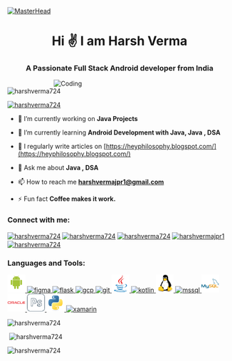 [![MasterHead](https://external-content.duckduckgo.com/iu/?u=https%3A%2F%2F4.bp.blogspot.com%2F-6vGvy4vCcvE%2FXdcwnaf7XzI%2FAAAAAAAANZM%2FIo2mm8SXjmUVCo60byOn-XpLUpn54nizACLcBGAsYHQ%2Fs1600%2Fimage1.gif&f=1&nofb=1&ipt=c003006ff12e91502ff4aea3d2b104264de74a1a2b90a503d02e882d2883d07b&ipo=images)](https://rishavchanda.io)

<h1 align="center">Hi ✌️ I am Harsh Verma</h1>
<h3 align="center">A Passionate Full Stack Android developer from India</h3>
<img align="right" alt="Coding" width="400" src="https://external-content.duckduckgo.com/iu/?u=https%3A%2F%2Fcdn.dribbble.com%2Fusers%2F1292677%2Fscreenshots%2F6139167%2Favento.gif&f=1&nofb=1&ipt=8bf2733826a2b12834d693998cebc799724639a1cb2b48d53f669d61dbe51bfe&ipo=images">


<p align="left"> <img src="https://komarev.com/ghpvc/?username=harshverma724&label=Profile%20views&color=0e75b6&style=flat" alt="harshverma724" /> </p>

<p align="left"> <a href="https://twitter.com/harshverma724" target="blank"><img src="https://img.shields.io/twitter/follow/harshverma724?logo=twitter&style=for-the-badge" alt="harshverma724" /></a> </p>

- 🔭 I’m currently working on **Java Projects**

- 🌱 I’m currently learning **Android Development with Java, Java , DSA**

- 📝 I regularly write articles on [https://heyphilosophy.blogspot.com/](https://heyphilosophy.blogspot.com/)

- 💬 Ask me about **Java , DSA**

- 📫 How to reach me **harshvermajpr1@gmail.com**

- ⚡ Fun fact **Coffee makes it work.**

<h3 align="left">Connect with me:</h3>
<p align="left">
<a href="https://twitter.com/harshverma724" target="blank"><img align="center" src="https://raw.githubusercontent.com/rahuldkjain/github-profile-readme-generator/master/src/images/icons/Social/twitter.svg" alt="harshverma724" height="30" width="40" /></a>
<a href="https://www.linkedin.com/in/harsh-verma-346495208" target="blank"><img align="center" src="https://raw.githubusercontent.com/rahuldkjain/github-profile-readme-generator/master/src/images/icons/Social/linked-in-alt.svg" alt="harshverma724" height="30" width="40" /></a>
<a href="https://instagram.com/harshverma724" target="blank"><img align="center" src="https://raw.githubusercontent.com/rahuldkjain/github-profile-readme-generator/master/src/images/icons/Social/instagram.svg" alt="harshverma724" height="30" width="40" /></a>
<a href="https://www.hackerrank.com/harshvermajpr1" target="blank"><img align="center" src="https://raw.githubusercontent.com/rahuldkjain/github-profile-readme-generator/master/src/images/icons/Social/hackerrank.svg" alt="harshvermajpr1" height="30" width="40" /></a>
<a href="https://discord.gg/harshverma724" target="blank"><img align="center" src="https://raw.githubusercontent.com/rahuldkjain/github-profile-readme-generator/master/src/images/icons/Social/discord.svg" alt="harshverma724" height="30" width="40" /></a>
</p>

<h3 align="left">Languages and Tools:</h3>
<p align="left"> <a href="https://developer.android.com" target="_blank" rel="noreferrer"> <img src="https://raw.githubusercontent.com/devicons/devicon/master/icons/android/android-original-wordmark.svg" alt="android" width="40" height="40"/> </a> <a href="https://www.figma.com/" target="_blank" rel="noreferrer"> <img src="https://www.vectorlogo.zone/logos/figma/figma-icon.svg" alt="figma" width="40" height="40"/> </a> <a href="https://flask.palletsprojects.com/" target="_blank" rel="noreferrer"> <img src="https://www.vectorlogo.zone/logos/pocoo_flask/pocoo_flask-icon.svg" alt="flask" width="40" height="40"/> </a> <a href="https://cloud.google.com" target="_blank" rel="noreferrer"> <img src="https://www.vectorlogo.zone/logos/google_cloud/google_cloud-icon.svg" alt="gcp" width="40" height="40"/> </a> <a href="https://git-scm.com/" target="_blank" rel="noreferrer"> <img src="https://www.vectorlogo.zone/logos/git-scm/git-scm-icon.svg" alt="git" width="40" height="40"/> </a> <a href="https://www.java.com" target="_blank" rel="noreferrer"> <img src="https://raw.githubusercontent.com/devicons/devicon/master/icons/java/java-original.svg" alt="java" width="40" height="40"/> </a> <a href="https://kotlinlang.org" target="_blank" rel="noreferrer"> <img src="https://www.vectorlogo.zone/logos/kotlinlang/kotlinlang-icon.svg" alt="kotlin" width="40" height="40"/> </a> <a href="https://www.linux.org/" target="_blank" rel="noreferrer"> <img src="https://raw.githubusercontent.com/devicons/devicon/master/icons/linux/linux-original.svg" alt="linux" width="40" height="40"/> </a> <a href="https://www.microsoft.com/en-us/sql-server" target="_blank" rel="noreferrer"> <img src="https://www.svgrepo.com/show/303229/microsoft-sql-server-logo.svg" alt="mssql" width="40" height="40"/> </a> <a href="https://www.mysql.com/" target="_blank" rel="noreferrer"> <img src="https://raw.githubusercontent.com/devicons/devicon/master/icons/mysql/mysql-original-wordmark.svg" alt="mysql" width="40" height="40"/> </a> <a href="https://www.oracle.com/" target="_blank" rel="noreferrer"> <img src="https://raw.githubusercontent.com/devicons/devicon/master/icons/oracle/oracle-original.svg" alt="oracle" width="40" height="40"/> </a> <a href="https://www.photoshop.com/en" target="_blank" rel="noreferrer"> <img src="https://raw.githubusercontent.com/devicons/devicon/master/icons/photoshop/photoshop-line.svg" alt="photoshop" width="40" height="40"/> </a> <a href="https://www.python.org" target="_blank" rel="noreferrer"> <img src="https://raw.githubusercontent.com/devicons/devicon/master/icons/python/python-original.svg" alt="python" width="40" height="40"/> </a> <a href="https://dotnet.microsoft.com/apps/xamarin" target="_blank" rel="noreferrer"> <img src="https://raw.githubusercontent.com/detain/svg-logos/780f25886640cef088af994181646db2f6b1a3f8/svg/xamarin.svg" alt="xamarin" width="40" height="40"/> </a> </p>

<p><img align="centre" src="https://github-readme-streak-stats.herokuapp.com/?user=harshverma724&" alt="harshverma724" /></p>

<p>&nbsp;<img align="centre" src="https://github-readme-stats.vercel.app/api?username=harshverma724&show_icons=true&locale=en" alt="harshverma724" /></p>





<p><img align="centre" src="https://github-readme-stats.vercel.app/api/top-langs?username=harshverma724&show_icons=true&locale=en&layout=compact" alt="harshverma724" /></p>
